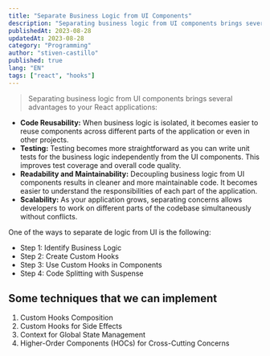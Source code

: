 ```yaml
---
title: "Separate Business Logic from UI Components"
description: "Separating business logic from UI components brings several advantages to your React applications"
publishedAt: 2023-08-28
updatedAt: 2023-08-28
category: "Programming"
author: "stiven-castillo"
published: true
lang: "EN"
tags: ["react", "hooks"]
---
```


> Separating business logic from UI components brings several advantages to your React applications:

- **Code Reusability:** When business logic is isolated, it becomes easier to reuse components across different parts of the application or even in other projects.
- **Testing:** Testing becomes more straightforward as you can write unit tests for the business logic independently from the UI components. This improves test coverage and overall code quality.
- **Readability and Maintainability:** Decoupling business logic from UI components results in cleaner and more maintainable code. It becomes easier to understand the responsibilities of each part of the application.
- **Scalability:** As your application grows, separating concerns allows developers to work on different parts of the codebase simultaneously without conflicts.

One of the ways to separate de logic from UI is the following:

- Step 1: Identify Business Logic
- Step 2: Create Custom Hooks
- Step 3: Use Custom Hooks in Components
- Step 4: Code Splitting with Suspense

## Some techniques that we can implement

1. Custom Hooks Composition
2. Custom Hooks for Side Effects
3. Context for Global State Management
4. Higher-Order Components (HOCs) for Cross-Cutting Concerns